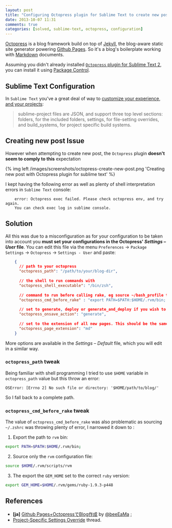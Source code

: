 ```yaml
---
layout: post
title: "Configuring Octopress plugin for Sublime Text to create new post"
date: 2013-10-07 11:31
comments: true
categories: [solved, sublime-text, octopress, configuration]
---
```


[Octopress](http://octopress.org/) is a blog framework build on top of [Jekyll](http://github.com/mojombo/jekyll), the blog-aware static site generator powering [Github Pages](http://pages.github.com/). So it's a blog's boilerplate working with [Markdown](http://daringfireball.net/projects/markdown/basics) documents.

Assuming you didn't already installed [`Octopress` plugin for Sublime Text 2](https://github.com/blueplanet/sublime-text-2-octopress), you can install it using [Package Control](https://sublime.wbond.net/).

## Sublime Text Configuration

In `Sublime Text` you've a great deal of way to [customize your experience, and your projects](www.sublimetext.com/docs/2/projects.html):

> sublime-project files are JSON, and support three top level sections: folders, for the included folders, 
> settings, for file-setting overrides, and build_systems, for project specific build systems.

## Creating new post Issue

However when attempting to create new post,  the `Octopress` plugin **doesn't seem to comply to this** expectation

{% img left /images/screenshots/octopress-create-new-post.png 'Creating new post with Octopress plugin for sublime text' %}

I kept having the following error as well as plenty of shell interpretation errors in `Sublime Text` console:

```text
    error: Octopress exec failed. Please check octopress env, and try again.
    You can check exec log in sublime console.
```

## Solution

All this was due to a misconfiguration as for your configuration to be taken into account you **must set your configurations in the Octopress' _Settings – User_ file**. You can edit this file via the menu `Preferences` → `Package Settings` → `Octopress` → `Settings - User` and paste:

```json
    {
      // path to your octopress
      "octopress_path": "/path/to/your/blog-dir",
    
      // the shell to run commands with
      "octopress_shell_executable": "/bin/zsh",
    
      // command to run before calling rake, eg source ~/bash_profile to set up your local environment inc paths to ruby, rake etc.
      "octopress_cmd_before_rake" : "export PATH=$PATH:$HOME/.rvm/bin; source $HOME/.rvm/scripts/rvm && export GEM_HOME=$HOME/.rvm/gems/ruby-1.9.3-p448",
    
      // set to generate, deploy or generate_and_deploy if you wish to have your changes generated into the /public folder and/or deployed upon file save
      "octopress_onsave_action": "generate",
    
      // set to the extension of all new pages. This should be the same as in your Rakefile setting for new_page_ext
      "octopress_page_extension": "md"
    }
```
More options are available in the _Settings – Default_ file, which you will edit in a similar way.

### `octopress_path` tweak

Being familiar with shell programming I tried to use `$HOME` variable in `octopress_path` value but this throw an error:
```text
OSError: [Errno 2] No such file or directory: '$HOME/path/to/blog/'
```
So I fall back to a complete path.

### `octopress_cmd_before_rake` tweak

The value of `octopress_cmd_before_rake` was also problematic as sourcing `~/.zshrc` was throwing plenty of error, I narrowed it down to :

1. Export the path to `rvm` bin: 
```bash
export PATH=$PATH:$HOME/.rvm/bin;
```
2. Source only the `rvm` configuration file:
```bash
source $HOME/.rvm/scripts/rvm
```
3. The export the `GEM_HOME` set to the correct `ruby`  version:
```bash
export GEM_HOME=$HOME/.rvm/gems/ruby-1.9.3-p448
```

## References

* **[ja]** [Github Pages+OctopressでBlog作成](http://amacbee.github.io/blog/2013/05/26/1/) by [@beeEaMa](http://twitter.com/beeEaMa) ;
* [Project-Specific Settings Override](http://www.sublimetext.com/forum/viewtopic.php?f=2&t=11335) thread.
